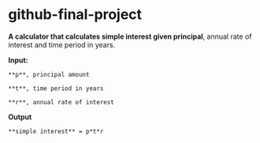 # github-final-project
**A calculator that calculates simple interest given principal**, annual rate of interest and time period in years.

**Input:**

    **p**, principal amount
    
    **t**, time period in years
    
    **r**, annual rate of interest
    
**Output**

    **simple interest** = p*t*r
